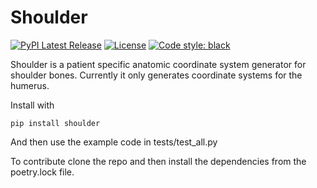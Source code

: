 # Shoulder

[![PyPI Latest Release](https://img.shields.io/pypi/v/shoulder.svg)](https://pypi.org/project/shoulder/)
[![License](https://img.shields.io/pypi/l/shoulder.svg)](https://github.com/gspangenberg/shoulder/blob/main/LICENSE)
[![Code style: black](https://img.shields.io/badge/code%20style-black-000000.svg)](https://github.com/psf/black)

Shoulder is a patient specific anatomic coordinate system generator for shoulder bones. Currently it only generates coordinate systems for the humerus.

Install with
```
pip install shoulder
```
And then use the example code in tests/test_all.py

To contribute clone the repo and then install the dependencies from the poetry.lock file.

